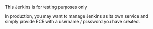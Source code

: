 This Jenkins is for testing purposes only.

In production, you may want to manage Jenkins as its own service and simply provide ECR
with a username / password you have created.
